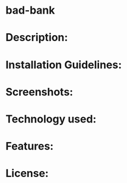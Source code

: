 # bad-bank

# Description:

# Installation Guidelines:

# Screenshots:

# Technology used:

# Features:

# License:

